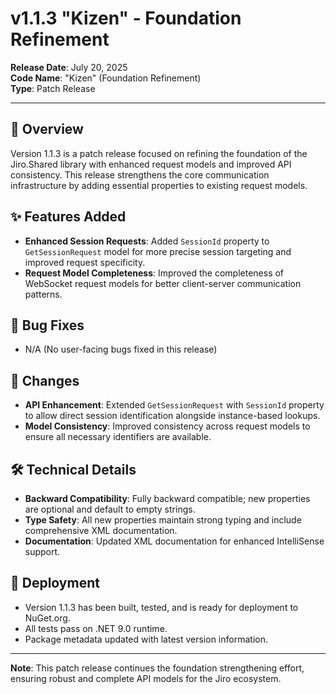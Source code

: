 # v1.1.3 "Kizen" - Foundation Refinement

**Release Date**: July 20, 2025  
**Code Name**: "Kizen" (Foundation Refinement)  
**Type**: Patch Release  

---

## 🎯 Overview

Version 1.1.3 is a patch release focused on refining the foundation of the Jiro.Shared library with enhanced request models and improved API consistency. This release strengthens the core communication infrastructure by adding essential properties to existing request models.

## ✨ Features Added

- **Enhanced Session Requests**: Added `SessionId` property to `GetSessionRequest` model for more precise session targeting and improved request specificity.
- **Request Model Completeness**: Improved the completeness of WebSocket request models for better client-server communication patterns.

## 🐛 Bug Fixes

- N/A (No user-facing bugs fixed in this release)

## 🔄 Changes

- **API Enhancement**: Extended `GetSessionRequest` with `SessionId` property to allow direct session identification alongside instance-based lookups.
- **Model Consistency**: Improved consistency across request models to ensure all necessary identifiers are available.

## 🛠️ Technical Details

- **Backward Compatibility**: Fully backward compatible; new properties are optional and default to empty strings.
- **Type Safety**: All new properties maintain strong typing and include comprehensive XML documentation.
- **Documentation**: Updated XML documentation for enhanced IntelliSense support.

## 🚀 Deployment

- Version 1.1.3 has been built, tested, and is ready for deployment to NuGet.org.
- All tests pass on .NET 9.0 runtime.
- Package metadata updated with latest version information.

---

**Note**: This patch release continues the foundation strengthening effort, ensuring robust and complete API models for the Jiro ecosystem.
